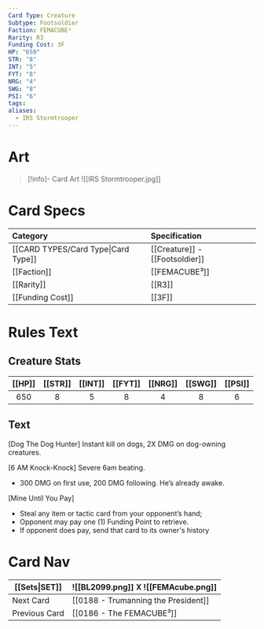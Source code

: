 ```yaml
---
Card Type: Creature
Subtype: Footsoldier
Faction: FEMACUBE³
Rarity: R3
Funding Cost: 3F
HP: "650"
STR: "8"
INT: "5"
FYT: "8"
NRG: "4"
SWG: "8"
PSI: "6"
tags: 
aliases:
  - IRS Stormtrooper
---
```

# Art

> [!info]- Card Art
> ![[IRS Stormtrooper.jpg]]

# Card Specs

| Category | Specification| 
| :--- | :--- |
| [[CARD TYPES/Card Type\|Card Type]] | [[Creature]] - [[Footsoldier]] |  
| [[Faction]] | [[FEMACUBE³]] |  
| [[Rarity]] | [[R3]] |  
| [[Funding Cost]] | [[3F]] |  

# Rules Text  

## Creature Stats

| [[HP]] | [[STR]] | [[INT]] | [[FYT]] | [[NRG]] | [[SWG]] | [[PSI]] |
|:------:|:-------:|:-------:|:-------:|:-------:|:-------:|:-------:|
|  650   |    8    |    5    |    8    |    4    |    8    |    6    | 

## Text

[Dog The Dog Hunter] 
Instant kill on dogs, 2X DMG on dog-owning creatures. 

[6 AM Knock-Knock]
Severe 6am beating.
- 300 DMG on first use, 200 DMG following. He’s already awake.

[Mine Until You Pay] 
- Steal any item or tactic card from your opponent’s hand;
- Opponent may pay one (1) Funding Point to retrieve.
- If opponent does pay, send that card to its owner's history

# Card Nav

| [[Sets\|SET]] |  ![[BL2099.png]] 𐌢 ![[FEMAcube.png]] |
| --- | --- |
| Next Card | [[0188 - Trumanning the President]] |
| Previous Card | [[0186 - The FEMACUBE³]] |

